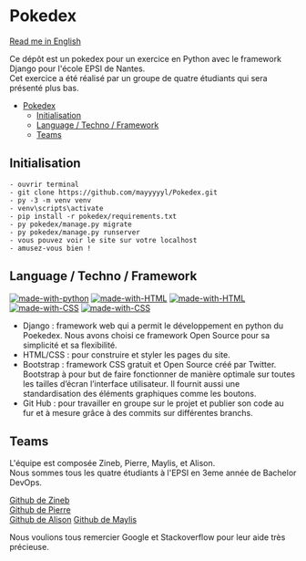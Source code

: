 # Pokedex

[Read me in English](https://github.com/mayyyyyl/Pokedex/blob/main/README.md)  

Ce dépôt est un pokedex pour un exercice en Python avec le framework Django pour l'école EPSI de Nantes.  
Cet exercice a été réalisé par un groupe de quatre étudiants qui sera présenté plus bas.

- [Pokedex](#pokedex)
  - [Initialisation](#initialisation)
  - [Language / Techno / Framework](#language--techno--framework)
  - [Teams](#teams)

## Initialisation

```
- ouvrir terminal
- git clone https://github.com/mayyyyyl/Pokedex.git
- py -3 -m venv venv
- venv\scripts\activate
- pip install -r pokedex/requirements.txt
- py pokedex/manage.py migrate
- py pokedex/manage.py runserver
- vous pouvez voir le site sur votre localhost
- amusez-vous bien !

```

## Language / Techno / Framework

[![made-with-python](https://img.shields.io/badge/Python-14354C?style=for-the-badge&logo=python&logoColor=white)](https://www.python.org/)
[![made-with-HTML](https://img.shields.io/badge/Django-092E20?style=for-the-badge&logo=django&logoColor=white)](https://www.djangoproject.com/)
[![made-with-HTML](https://img.shields.io/badge/HTML5-E34F26?style=for-the-badge&logo=html5&logoColor=white)](https://fr.wikipedia.org/wiki/HTML5)
[![made-with-CSS](https://img.shields.io/badge/CSS3-1572B6?style=for-the-badge&logo=css3&logoColor=white)](https://developer.mozilla.org/fr/docs/Web/CSS)
[![made-with-CSS](https://img.shields.io/badge/Bootstrap-7952B3?style=for-the-badge&logo=bootstrap&logoColor=white)](https://getbootstrap.com/)

- Django : framework web qui a permit le développement en python du Poekedex. Nous avons choisi ce framework Open Source pour sa simplicité et sa flexibilité. 
- HTML/CSS : pour construire et styler les pages du site.
- Bootstrap : framework CSS gratuit et Open Source créé par Twitter. Bootstrap à pour but
de faire fonctionner de manière optimale sur toutes les tailles d’écran l’interface utilisateur. Il fournit aussi une standardisation des éléments graphiques comme les boutons.
- Git Hub : pour travailler en groupe sur le projet et publier son code au fur et à mesure grâce à des commits sur différentes branchs.

## Teams

L'équipe est composée Zineb, Pierre, Maylis, et Alison.  
Nous sommes tous les quatre étudiants à l'EPSI en 3eme année de Bachelor DevOps.
 
[Github de Zineb](https://github.com/Cieprojets)  
[Github de Pierre](https://github.com/PierreA-Dev)  
[Github de Alison](https://github.com/AlisonSerra) 
[Github de Maylis](https://github.com/mayyyyyl) 

Nous voulions tous remercier Google et Stackoverflow pour leur aide très précieuse.
